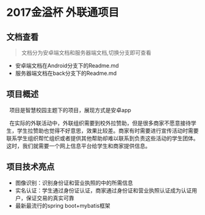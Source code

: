 # 2017金溢杯 外联通项目

## 文档查看
> 文档分为安卓端文档和服务器端文档,切换分支即可查看
- 安卓端文档在Android分支下的Readme.md
- 服务器端文档在back分支下的Readme.md

## 项目概述
   项目是智慧校园主题下的项目，展现方式是安卓app
   
   在实际的外联活动中，外联组织需要到校外拉赞助，但是很多商家不愿意接待学生，学生拉赞助也觉得不好意思，效果比较差。商家有时需要进行宣传活动时需要联系学生组织帮忙组织或者提供其他帮助却难以联系到负责这些活动的学生团体。这时，我们就需要一个网上信息平台给学生和商家提供信息。
   
## 项目技术亮点
- 图像识别：识别身份证和营业执照的中的所需信息
- 实名认证：学生通过身份证认证，商家通过身份证和营业执照认证成为认证用户，保证交易的真实可靠
- 最新最流行的spring boot+mybatis框架

